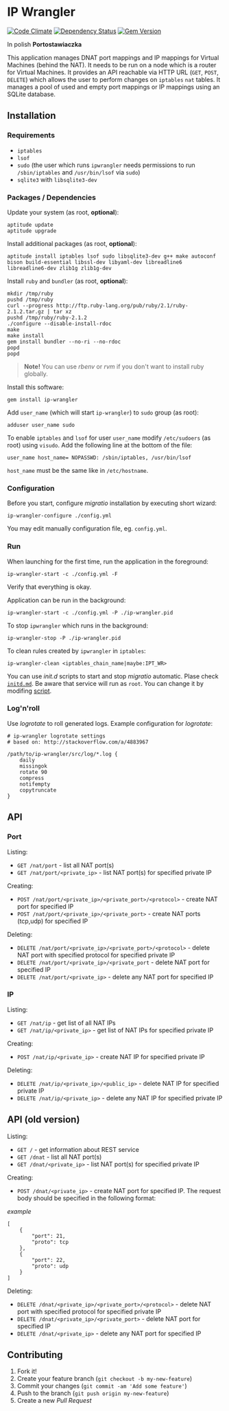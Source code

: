 # IP Wrangler

[![Code Climate](https://codeclimate.com/github/dice-cyfronet/ip-wrangler/badges/gpa.svg)](https://codeclimate.com/github/dice-cyfronet/ip-wrangler)
[![Dependency Status](https://gemnasium.com/dice-cyfronet/ip-wrangler.svg)](https://gemnasium.com/dice-cyfronet/ip-wrangler)
[![Gem Version](https://badge.fury.io/rb/ip-wrangler.svg)](http://badge.fury.io/rb/ip-wrangler)

In polish __Portostawiaczka__

This application manages DNAT port mappings and IP mappings for Virtual Machines
(behind the NAT). It needs to be run on a node which is a router for Virtual
Machines. It provides an API reachable via HTTP URL (`GET`, `POST`, `DELETE`)
which allows the user to perform changes on `iptables` `nat` tables. It manages
a pool of used and empty port mappings or IP mappings using an SQLite database.

## Installation

### Requirements

* `iptables`
* `lsof`
* `sudo` (the user which runs `ipwrangler` needs permissions to run `/sbin/iptables` and `/usr/bin/lsof` via `sudo`)
* `sqlite3` with `libsqlite3-dev`

### Packages / Dependencies

Update your system (as root, **optional**):

    aptitude update
    aptitude upgrade

Install additional packages (as root, **optional**):

    aptitude install iptables lsof sudo libsqlite3-dev g++ make autoconf bison build-essential libssl-dev libyaml-dev libreadline6 libreadline6-dev zlib1g zlib1g-dev

Install `ruby` and `bundler` (as root, **optional**):

    mkdir /tmp/ruby
    pushd /tmp/ruby
    curl --progress http://ftp.ruby-lang.org/pub/ruby/2.1/ruby-2.1.2.tar.gz | tar xz
    pushd /tmp/ruby/ruby-2.1.2
    ./configure --disable-install-rdoc
    make
    make install
    gem install bundler --no-ri --no-rdoc
    popd
    popd

> **Note!** You can use *rbenv* or *rvm* if you don't want to install ruby globally.

Install this software:

    gem install ip-wrangler

Add `user_name` (which will start `ip-wrangler`) to `sudo` group (as root):

    adduser user_name sudo

To enable `iptables` and `lsof` for user `user_name` modify `/etc/sudoers` (as root)
using `visudo`. Add the following line at the bottom of the file:

    user_name host_name= NOPASSWD: /sbin/iptables, /usr/bin/lsof

`host_name` must be the same like in `/etc/hostname`.

### Configuration

Before you start, configure *migratio* installation by executing short wizard:

    ip-wrangler-configure ./config.yml

You may edit manually configuration file, eg. `config.yml`.

### Run

When launching for the first time, run the application in the foreground:

    ip-wrangler-start -c ./config.yml -F

Verify that everything is okay.

Application can be run in the background:

    ip-wrangler-start -c ./config.yml -P ./ip-wrangler.pid

To stop `ipwrangler` which runs in the background:

    ip-wrangler-stop -P ./ip-wrangler.pid

To clean rules created by `ipwrangler` in `iptables`:

    ip-wrangler-clean <iptables_chain_name|maybe:IPT_WR>

You can use *init.d* scripts to start and stop *migratio* automatic.
Plase check [`initd.md`](support/initd.md). Be aware that service will
run as `root`. You can change it by modifing [script](support/initd/ip-wrangler).

### Log'n'roll

Use *logrotate* to roll generated logs. Example configuration for *logrotate*:

    # ip-wrangler logrotate settings
    # based on: http://stackoverflow.com/a/4883967
    
    /path/to/ip-wrangler/src/log/*.log {
        daily
        missingok
        rotate 90
        compress
        notifempty
        copytruncate
    }

## API

### Port

Listing:

* `GET /nat/port` - list all NAT port(s)
* `GET /nat/port/<private_ip>` - list NAT port(s) for specified private IP

Creating:

* `POST /nat/port/<private_ip>/<private_port>/<protocol>` - create NAT port for specified IP
* `POST /nat/port/<private_ip>/<private_port>` - create NAT ports (tcp,udp) for specified IP

Deleting:

* `DELETE /nat/port/<private_ip>/<private_port>/<protocol>` - delete NAT port with specified protocol for specified private IP
* `DELETE /nat/port/<private_ip>/<private_port` - delete NAT port for specified IP
* `DELETE /nat/port/<private_ip>` - delete any NAT port for specified IP

### IP

Listing:

* `GET /nat/ip` - get list of all NAT IPs
* `GET /nat/ip/<private_ip>` - get list of NAT IPs for specified private IP

Creating:

* `POST /nat/ip/<private_ip>` - create NAT IP for specified private IP

Deleting:

* `DELETE /nat/ip/<private_ip>/<public_ip>` - delete NAT IP for specified private IP
* `DELETE /nat/ip/<private_ip>` - delete any NAT IP for specified private IP

## API (old version)

Listing:

* `GET /` - get information about REST service
* `GET /dnat` - list all NAT port(s)
* `GET /dnat/<private_ip>` - list NAT port(s) for specified private IP

Creating:

* `POST /dnat/<private_ip>` - create NAT port for specified IP. The request body should be specified in the following format:

_example_

    [
        {
            "port": 21,
            "proto": tcp
        },
        {
            "port": 22,
            "proto": udp
        }
    ]

Deleting:

* `DELETE /dnat/<private_ip>/<private_port>/<protocol>` - delete NAT port with specified protocol for specified private IP
* `DELETE /dnat/<private_ip>/<private_port>` - delete NAT port for specified IP
* `DELETE /dnat/<private_ip>` - delete any NAT port for specified IP

## Contributing

1. Fork it!
2. Create your feature branch (`git checkout -b my-new-feature`)
3. Commit your changes (`git commit -am 'Add some feature'`)
4. Push to the branch (`git push origin my-new-feature`)
5. Create a new *Pull Request*

